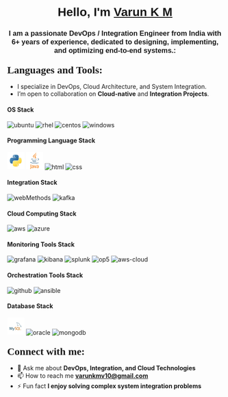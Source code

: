 <!-- Header Section -->
<h1 align="center"><font face="Arial">Hello, I'm <a href="https://www.linkedin.com/in/varunkandukuri18/">Varun K M</a></font></h1>
<h3 align="center"><font face="Arial">I am a passionate DevOps / Integration Engineer from India with 6+ years of experience, dedicated to designing, implementing, and optimizing end-to-end systems.:</font></h3>

<!-- GIF -->
<!--<img align="right" height="300" width="500" src="https://stock.adobe.com/images/programmer-coder-web-developer-or-software-engineer-sitting-at-desk-and-working-on-computer-or-programming-workplace-of-it-worker-back-view-colorful-vector-illustration-in-flat-cartoon-style/224869243" /> -->

<!-- Languages and Tools Section -->
<h3 align="left"><font size="+2" face="Verdana">Languages and Tools:</font></h3>

- I specialize in DevOps, Cloud Architecture, and System Integration.
- I’m open to collaboration on **Cloud-native** and **Integration Projects**.

#### OS Stack
<p align="left">
    <img src="https://www.vectorlogo.zone/logos/ubuntu/ubuntu-icon.svg" alt="ubuntu" title="ubuntu" width="40" height="40"/>  
    <img src="https://www.vectorlogo.zone/logos/redhat/redhat-icon.svg" alt="rhel" title="rhel" width="40" height="40"/> 
    <img src="https://www.vectorlogo.zone/logos/centos/centos-icon.svg" alt="centos" title="centos" width="40" height="40"/>  
    <img src="https://www.vectorlogo.zone/logos/microsoft/microsoft-ar21.svg" alt="windows" title="windows" width="40" height="40"/>
</p>

#### Programming Language Stack
<p align="left">
    <img src="https://raw.githubusercontent.com/github/explore/80688e429a7d4ef2fca1e82350fe8e3517d3494d/topics/python/python.png" alt="python" title="python" width="40" height="40"/> 
    <img src="https://raw.githubusercontent.com/github/explore/80688e429a7d4ef2fca1e82350fe8e3517d3494d/topics/java/java.png" alt="java" title="java" width="40" height="40"/> 
    <img src="https://www.vectorlogo.zone/logos/w3_html5/w3_html5-icon.svg" alt="html" title="html" width="40" height="40"/>
    <img src="https://www.vectorlogo.zone/logos/w3_css/w3_css-official.svg" alt="css" title="css" width="40" height="40"/>
</p>

#### Integration Stack
<p align="left">
    <img src="https://www.vectorlogo.zone/logos/softwareag/softwareag-ar21.svg" alt="webMethods" title="webMethods" width="40" height="40"/> 
    <img src="https://www.vectorlogo.zone/logos/apache_kafka/apache_kafka-ar21.svg" alt="kafka" title="kafka" width="40" height="40"/>
</p>

#### Cloud Computing Stack
<p align="left">
    <img src="https://www.vectorlogo.zone/logos/amazon_aws/amazon_aws-icon.svg" alt="aws" title="AWS" width="40" height="40"/> 
    <img src="https://www.vectorlogo.zone/logos/microsoft_azure/microsoft_azure-icon.svg" alt="azure" title="Azure" width="40" height="40"/>
</p>

#### Monitoring Tools Stack
<p align="left">
    <img src="https://www.vectorlogo.zone/logos/grafana/grafana-icon.svg" alt="grafana" title="grafana" width="40" height="40"/> 
    <img src="https://www.vectorlogo.zone/logos/elasticco_kibana/elasticco_kibana-icon.svg" alt="kibana" title="kibana" width="40" height="40"/> 
    <img src="https://www.vectorlogo.zone/logos/splunk/splunk-icon.svg" alt="splunk" title="splunk" width="40" height="40"/>
    <img src="https://www.vectorlogo.zone/logos/op5/op5-icon.svg" alt="op5" title="op5" width="40" height="40"/>
    <img src="https://www.vectorlogo.zone/logos/amazon_aws/amazon_aws-icon.svg" alt="aws-cloud" title="AWS Cloud Monitoring" width="40" height="40"/>
</p>

#### Orchestration Tools Stack
<p align="left">
    <img src="https://www.vectorlogo.zone/logos/github/github-icon.svg" alt="github" title="github" width="40" height="40"/> 
    <img src="https://www.vectorlogo.zone/logos/ansible/ansible-icon.svg" alt="ansible" title="ansible" width="40" height="40"/> 
</p>

#### Database Stack
<p align="left">
    <img src="https://raw.githubusercontent.com/github/explore/80688e429a7d4ef2fca1e82350fe8e3517d3494d/topics/mysql/mysql.png" alt="mysql" title="mysql" width="40" height="40"/> 
    <img src="https://www.vectorlogo.zone/logos/oracle/oracle-icon.svg" alt="oracle" title="oracle" width="40" height="40"/>  
    <img src="https://www.vectorlogo.zone/logos/mongodb/mongodb-icon.svg" alt="mongodb" title="mongodb" width="40" height="40"/> 
</p>

<!-- Contact Section -->
<h3 align="left"><font size="+2" face="Verdana">Connect with me:</font></h3>

- 💬 Ask me about **DevOps, Integration, and Cloud Technologies**
- 📫 How to reach me **[varunkmv10@gmail.com](mailto:varunkmv10@gmail.com)**
- ⚡ Fun fact **I enjoy solving complex system integration problems**

